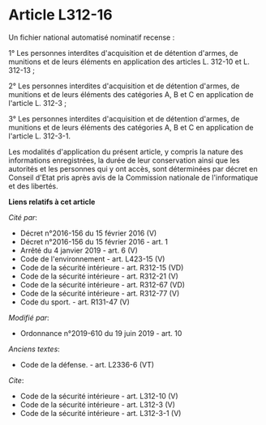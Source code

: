 # Article L312-16

Un fichier national automatisé nominatif recense :

1° Les personnes interdites d'acquisition et de détention d'armes, de munitions et de leurs éléments en application des
articles L. 312-10 et L. 312-13 ;

2° Les personnes interdites d'acquisition et de détention d'armes, de munitions et de leurs éléments des catégories A, B et C
en application de l'article L. 312-3 ;

3° Les personnes interdites d'acquisition et de détention d'armes, de munitions et de leurs éléments des catégories A, B et C
en application de l'article L. 312-3-1.

Les modalités d'application du présent article, y compris la nature des informations enregistrées, la durée de leur
conservation ainsi que les autorités et les personnes qui y ont accès, sont déterminées par décret en Conseil d'Etat pris
après avis de la Commission nationale de l'informatique et des libertés.

**Liens relatifs à cet article**

_Cité par_:

  - Décret n°2016-156 du 15 février 2016 (V)
  - Décret n°2016-156 du 15 février 2016 - art. 1
  - Arrêté du 4 janvier 2019 - art. 6 (V)
  - Code de l'environnement - art. L423-15 (V)
  - Code de la sécurité intérieure - art. R312-15 (VD)
  - Code de la sécurité intérieure - art. R312-21 (V)
  - Code de la sécurité intérieure - art. R312-67 (VD)
  - Code de la sécurité intérieure - art. R312-77 (V)
  - Code du sport. - art. R131-47 (V)

_Modifié par_:

  - Ordonnance n°2019-610 du 19 juin 2019 - art. 10

_Anciens textes_:

  - Code de la défense. - art. L2336-6 (VT)

_Cite_:

  - Code de la sécurité intérieure - art. L312-10 (V)
  - Code de la sécurité intérieure - art. L312-3 (V)
  - Code de la sécurité intérieure - art. L312-3-1 (V)
